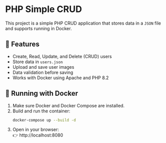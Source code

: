 # PHP Simple CRUD

This project is a simple PHP CRUD application that stores data in a `JSON` file and supports running in Docker.

## 🚀 Features
- Create, Read, Update, and Delete (CRUD) users
- Store data in `users.json`
- Upload and save user images
- Data validation before saving
- Works with Docker using Apache and PHP 8.2

## 🔹 Running with Docker  
1. Make sure Docker and Docker Compose are installed.  
2. Build and run the container:  
   ```sh
   docker-compose up --build -d  
3. Open in your browser:  
  👉 http://localhost:8080
